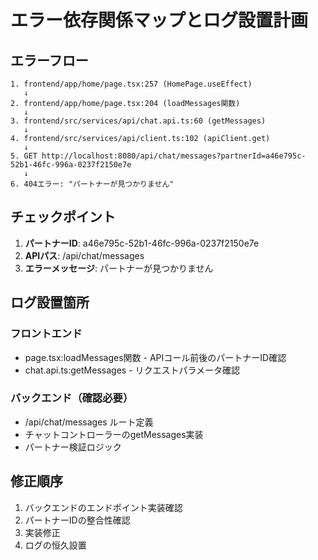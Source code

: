 # エラー依存関係マップとログ設置計画

## エラーフロー
```
1. frontend/app/home/page.tsx:257 (HomePage.useEffect)
   ↓
2. frontend/app/home/page.tsx:204 (loadMessages関数)
   ↓
3. frontend/src/services/api/chat.api.ts:60 (getMessages)
   ↓
4. frontend/src/services/api/client.ts:102 (apiClient.get)
   ↓
5. GET http://localhost:8080/api/chat/messages?partnerId=a46e795c-52b1-46fc-996a-0237f2150e7e
   ↓
6. 404エラー: "パートナーが見つかりません"
```

## チェックポイント
1. **パートナーID**: a46e795c-52b1-46fc-996a-0237f2150e7e
2. **APIパス**: /api/chat/messages
3. **エラーメッセージ**: パートナーが見つかりません

## ログ設置箇所
### フロントエンド
- page.tsx:loadMessages関数 - APIコール前後のパートナーID確認
- chat.api.ts:getMessages - リクエストパラメータ確認

### バックエンド（確認必要）
- /api/chat/messages ルート定義
- チャットコントローラーのgetMessages実装
- パートナー検証ロジック

## 修正順序
1. バックエンドのエンドポイント実装確認
2. パートナーIDの整合性確認
3. 実装修正
4. ログの恒久設置